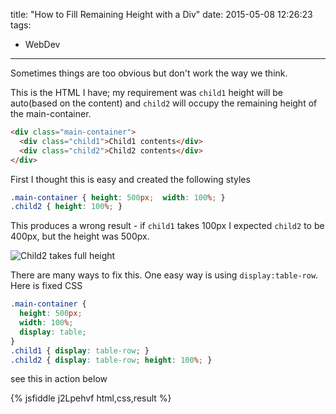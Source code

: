 title: "How to Fill Remaining Height with a Div"
date: 2015-05-08 12:26:23
tags:
- WebDev
---

Sometimes things are too obvious but don't work the way we think.

This is the HTML I have; my requirement was `child1` height will be auto(based on the content) and `child2` will occupy the remaining height of the main-container.

```html
<div class="main-container">
  <div class="child1">Child1 contents</div>
  <div class="child2">Child2 contents</div>
</div>
```

First I thought this is easy and created the following styles
```css
.main-container { height: 500px;  width: 100%; }
.child2 { height: 100%; }
```

This produces a wrong result - if `child1` takes 100px I expected `child2` to be 400px, but the height was 500px.

![Child2 takes full height](http://cdn.rajeeshcv.com/images/2015/Fill_height_div.PNG)

There are many ways to fix this. One easy way is using `display:table-row`. Here is fixed CSS

```css
.main-container {
  height: 500px;
  width: 100%;
  display: table;
}
.child1 { display: table-row; }
.child2 { display: table-row; height: 100%; }
```

see this in action below

{% jsfiddle j2Lpehvf html,css,result %}
